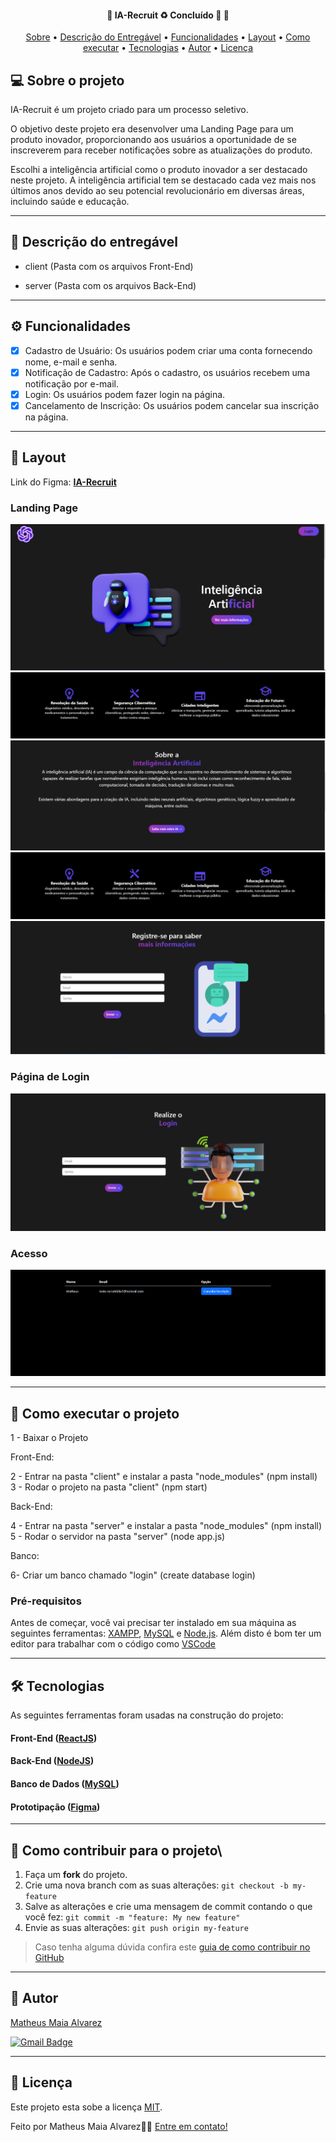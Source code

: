 <h4 align="center"> 
	🚧  IA-Recruit ♻️ Concluído 🚀 🚧
</h4>

<p align="center">
 <a href="#-sobre-o-projeto">Sobre</a> •
 <a href="#-descrição-do-entregável">Descrição do Entregável</a> •
 <a href="#-funcionalidades">Funcionalidades</a> •
 <a href="#-layout">Layout</a> •
 <a href="#-como-executar-o-projeto">Como executar</a> • 
 <a href="#-tecnologias">Tecnologias</a> • 
 <a href="#-autor">Autor</a> • 
 <a href="#user-content--licença">Licença</a>
</p>

## 💻 Sobre o projeto

IA-Recruit é um projeto criado para um processo seletivo.


O objetivo deste projeto era desenvolver uma Landing Page para um produto inovador, proporcionando aos usuários a oportunidade de se inscreverem para receber notificações sobre as atualizações do produto.

Escolhi a inteligência artificial como o produto inovador a ser destacado neste projeto. A inteligência artificial tem se destacado cada vez mais nos últimos anos devido ao seu potencial revolucionário em diversas áreas, incluindo saúde e educação.

---

## 📄 Descrição do entregável

- client (Pasta com os arquivos Front-End)

- server (Pasta com os arquivos Back-End)

---

## ⚙️ Funcionalidades

- [x] Cadastro de Usuário: Os usuários podem criar uma conta fornecendo nome, e-mail e senha.
- [x] Notificação de Cadastro: Após o cadastro, os usuários recebem uma notificação por e-mail.
- [x] Login: Os usuários podem fazer login na página.
- [x] Cancelamento de Inscrição: Os usuários podem cancelar sua inscrição na página.

---
## 🎨 Layout

Link do Figma:  **[IA-Recruit](https://www.figma.com/file/15hsevzIMLailbeptTFbdy/IA-Recruit?type=design&node-id=0%3A1&mode=design&t=Kkn6KoqX0diYoNt1-1)** 

### Landing Page
![LP](https://github.com/MatheusAlvarez/IA-Recruit/blob/main/_assetsREADME/01.png)<br>
![LP](https://github.com/MatheusAlvarez/IA-Recruit/blob/main/_assetsREADME/02.png)<br>
![LP](https://github.com/MatheusAlvarez/IA-Recruit/blob/main/_assetsREADME/04.png)<br>
![LP](https://github.com/MatheusAlvarez/IA-Recruit/blob/main/_assetsREADME/02.png)<br>
![LP](https://github.com/MatheusAlvarez/IA-Recruit/blob/main/_assetsREADME/05.png)<br>


### Página de Login

![Login](https://github.com/MatheusAlvarez/IA-Recruit/blob/main/_assetsREADME/Login01.png)


### Acesso
![Acesso](https://github.com/MatheusAlvarez/IA-Recruit/blob/main/_assetsREADME/Acesso.png)

---

## 🚀 Como executar o projeto

1 - Baixar o Projeto <br>

Front-End:

2 - Entrar na pasta "client" e instalar a pasta "node_modules" (npm install)<br>
3 - Rodar o projeto na pasta "client" (npm start)<br>


Back-End:

4 - Entrar na pasta "server" e instalar a pasta "node_modules" (npm install)<br>
5 - Rodar o servidor na pasta "server" (node app.js)<br>

Banco:

6- Criar um banco chamado "login" (create database login)

### Pré-requisitos

Antes de começar, você vai precisar ter instalado em sua máquina as seguintes ferramentas:
[XAMPP](https://www.apachefriends.org/pt_br/download.html), [MySQL](https://dev.mysql.com/downloads/installer/) e [Node.js](https://nodejs.org/en/). 
Além disto é bom ter um editor para trabalhar com o código como [VSCode](https://code.visualstudio.com/)

---

## 🛠 Tecnologias

As seguintes ferramentas foram usadas na construção do projeto:

#### **Front-End**  ([ReactJS](https://reactjs.org/)) 

#### **Back-End** ([NodeJS](https://nodejs.org/en))

#### **Banco de Dados** ([MySQL](https://www.mysql.com/))

#### **Prototipação** ([Figma](https://www.figma.com/))


---

## 💪 Como contribuir para o projeto\

1. Faça um **fork** do projeto.
2. Crie uma nova branch com as suas alterações: `git checkout -b my-feature`
3. Salve as alterações e crie uma mensagem de commit contando o que você fez: `git commit -m "feature: My new feature"`
4. Envie as suas alterações: `git push origin my-feature`
> Caso tenha alguma dúvida confira este [guia de como contribuir no GitHub](./CONTRIBUTING.md)

---

## 🦸 Autor

<a href="https://br.linkedin.com/in/matheus-maia-alvarez-">
Matheus Maia Alvarez</a>
 <br />
 
[![Gmail Badge](https://img.shields.io/badge/-mthalvarez2005@gmail.com-c14438?style=flat-square&logo=Gmail&logoColor=white&link=mailto:mthalvarez2005@gmail.com)](mailto:mthalvarez2005@gmail.com)

---

## 📝 Licença

Este projeto esta sobe a licença [MIT](https://github.com/MatheusAlvarez/IA-Recruit/blob/main/LICENSE).

Feito por Matheus Maia Alvarez👋🏽 [Entre em contato!](https://br.linkedin.com/in/matheus-maia-alvarez-)

